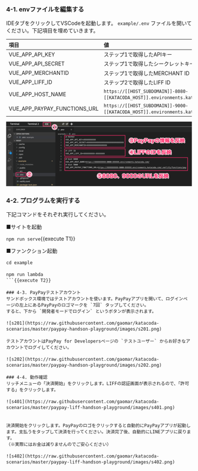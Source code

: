 ### 4-1. envファイルを編集する
IDEタブをクリックしてVSCodeを起動します。
`example/.env` ファイルを開いてください。下記項目を埋めていきます。

|項目|値|
|:--|:--|
|VUE_APP_API_KEY| ステップ1で取得したAPIキー |
|VUE_APP_API_SECRET| ステップ1で取得したシークレットキー|
|VUE_APP_MERCHANTID|ステップ1で取得したMERCHANT ID|
|VUE_APP_LIFF_ID| ステップ2で取得したLIFF ID |
|VUE_APP_HOST_NAME| `https://[[HOST_SUBDOMAIN]]-8080-[[KATACODA_HOST]].environments.katacoda.com/`{{copy}} |
|VUE_APP_PAYPAY_FUNCTIONS_URL| `https://[[HOST_SUBDOMAIN]]-9000-[[KATACODA_HOST]].environments.katacoda.com/.netlify/functions/pay`{{copy}}|

![s400](https://raw.githubusercontent.com/gaomar/katacoda-scenarios/master/paypay-liff-handson-playground/images/s400.png)

### 4-2. プログラムを実行する
下記コマンドをそれぞれ実行してください。

■サイトを起動

`npm run serve`{{execute T1}}

■ファンクション起動

```
cd example

npm run lambda
```{{execute T2}}

### 4-3. PayPayテストアカウント
サンドボックス環境ではテストアカウントを使います。PayPayアプリを開いて、ログインページの左上にあるPayPayのロゴマークを `7回` タップしてください。
すると、下から `開発者モードでログイン` というボタンが表示されます。

![s201](https://raw.githubusercontent.com/gaomar/katacoda-scenarios/master/paypay-handson-playground/images/s201.png)

テストアカウントはPayPay for Developersページの `テストユーザー` からお好きなアカウントでログイしてください。

![s202](https://raw.githubusercontent.com/gaomar/katacoda-scenarios/master/paypay-handson-playground/images/s202.png)

### 4-4. 動作確認
リッチメニューの「決済開始」をクリックします。LIFFの認証画面が表示されるので、「許可する」をクリックします。

![s401](https://raw.githubusercontent.com/gaomar/katacoda-scenarios/master/paypay-liff-handson-playground/images/s401.png)


決済開始をクリックします。PayPayのロゴをクリックすると自動的にPayPayアプリが起動します。支払うをタップして決済を行ってください。決済完了後、自動的にLINEアプリに戻ります。
（※実際にはお金は減りませんのでご安心ください）

![s402](https://raw.githubusercontent.com/gaomar/katacoda-scenarios/master/paypay-liff-handson-playground/images/s402.png)